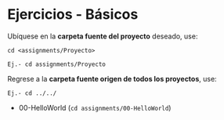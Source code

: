 # Ejercicios - Básicos

Ubíquese en la **carpeta fuente del proyecto** deseado, use:

```
cd <assignments/Proyecto>

Ej.- cd assignments/Proyecto

```
Regrese a la **carpeta fuente origen de todos los proyectos**, use:

```
Ej.- cd ../../

```

- 00-HelloWorld (```cd assignments/00-HelloWorld```)
